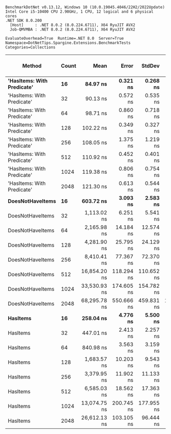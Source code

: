 ```

BenchmarkDotNet v0.13.12, Windows 10 (10.0.19045.4046/22H2/2022Update)
Intel Core i5-10400 CPU 2.90GHz, 1 CPU, 12 logical and 6 physical cores
.NET SDK 8.0.200
  [Host]     : .NET 8.0.2 (8.0.224.6711), X64 RyuJIT AVX2
  Job-QMVMBA : .NET 8.0.2 (8.0.224.6711), X64 RyuJIT AVX2

EvaluateOverhead=True  Runtime=.NET 8.0  Server=True  
Namespace=DotNetTips.Spargine.Extensions.BenchmarkTests  Categories=Collections  

```
| Method                     | Count | Mean         | Error      | StdDev     | StdErr     | Min          | Q1           | Median       | Q3           | Max          | Op/s         | CI99.9% Margin | Iterations | Kurtosis | MValue | Skewness | Rank | LogicalGroup | Baseline | Gen0   | Code Size | Completed Work Items | Lock Contentions | Exceptions | Gen1   | Allocated |
|--------------------------- |------ |-------------:|-----------:|-----------:|-----------:|-------------:|-------------:|-------------:|-------------:|-------------:|-------------:|---------------:|-----------:|---------:|-------:|---------:|-----:|------------- |--------- |-------:|----------:|---------------------:|-----------------:|-----------:|-------:|----------:|
| **&#39;HasItems: With Predicate&#39;** | **16**    |     **84.97 ns** |   **0.321 ns** |   **0.268 ns** |   **0.074 ns** |     **84.29 ns** |     **84.87 ns** |     **85.03 ns** |     **85.11 ns** |     **85.40 ns** | **11,769,422.4** |      **0.3212 ns** |      **13.00** |    **3.699** |  **2.000** |  **-0.9390** |    **1** | *****            | **No**       | **0.0018** |     **450 B** |                    **-** |                **-** |          **-** |      **-** |     **168 B** |
| &#39;HasItems: With Predicate&#39; | 32    |     90.13 ns |   0.572 ns |   0.535 ns |   0.138 ns |     89.35 ns |     89.82 ns |     89.91 ns |     90.42 ns |     91.15 ns | 11,094,987.6 |      0.5723 ns |      15.00 |    2.021 |  2.000 |   0.6109 |    2 | *            | No       | 0.0019 |     450 B |                    - |                - |          - |      - |     184 B |
| &#39;HasItems: With Predicate&#39; | 64    |     98.71 ns |   0.860 ns |   0.718 ns |   0.199 ns |     97.88 ns |     98.14 ns |     98.55 ns |     99.09 ns |    100.09 ns | 10,131,067.1 |      0.8602 ns |      13.00 |    2.089 |  2.000 |   0.7103 |    3 | *            | No       | 0.0021 |     450 B |                    - |                - |          - |      - |     200 B |
| &#39;HasItems: With Predicate&#39; | 128   |    102.22 ns |   0.349 ns |   0.327 ns |   0.084 ns |    101.77 ns |    101.95 ns |    102.21 ns |    102.42 ns |    102.74 ns |  9,782,875.6 |      0.3493 ns |      15.00 |    1.585 |  2.000 |   0.0885 |    4 | *            | No       | 0.0023 |     450 B |                    - |                - |          - |      - |     216 B |
| &#39;HasItems: With Predicate&#39; | 256   |    108.05 ns |   1.375 ns |   1.219 ns |   0.326 ns |    106.71 ns |    107.23 ns |    107.68 ns |    108.08 ns |    110.63 ns |  9,254,937.0 |      1.3752 ns |      14.00 |    2.891 |  2.000 |   1.1282 |    5 | *            | No       | 0.0025 |     422 B |                    - |                - |          - |      - |     232 B |
| &#39;HasItems: With Predicate&#39; | 512   |    110.92 ns |   0.452 ns |   0.401 ns |   0.107 ns |    110.35 ns |    110.56 ns |    110.88 ns |    111.20 ns |    111.74 ns |  9,015,827.5 |      0.4518 ns |      14.00 |    2.048 |  2.000 |   0.2491 |    6 | *            | No       | 0.0026 |     422 B |                    - |                - |          - |      - |     248 B |
| &#39;HasItems: With Predicate&#39; | 1024  |    119.38 ns |   0.806 ns |   0.754 ns |   0.195 ns |    118.33 ns |    118.80 ns |    119.33 ns |    119.80 ns |    121.14 ns |  8,376,917.3 |      0.8060 ns |      15.00 |    2.605 |  2.000 |   0.7005 |    7 | *            | No       | 0.0029 |     422 B |                    - |                - |          - |      - |     264 B |
| &#39;HasItems: With Predicate&#39; | 2048  |    121.30 ns |   0.613 ns |   0.544 ns |   0.145 ns |    120.66 ns |    120.89 ns |    121.22 ns |    121.56 ns |    122.48 ns |  8,244,333.5 |      0.6134 ns |      14.00 |    2.325 |  2.000 |   0.6037 |    8 | *            | No       | 0.0029 |     422 B |                    - |                - |          - |      - |     280 B |
| **DoesNotHaveItems**           | **16**    |    **603.72 ns** |   **3.093 ns** |   **2.583 ns** |   **0.716 ns** |    **599.96 ns** |    **602.15 ns** |    **603.97 ns** |    **605.17 ns** |    **609.45 ns** |  **1,656,401.1** |      **3.0929 ns** |      **13.00** |    **2.680** |  **2.000** |   **0.3284** |   **11** | *****            | **No**       | **0.0124** |   **1,106 B** |                    **-** |                **-** |          **-** |      **-** |    **1200 B** |
| DoesNotHaveItems           | 32    |  1,113.02 ns |   6.251 ns |   5.541 ns |   1.481 ns |  1,106.05 ns |  1,108.57 ns |  1,111.92 ns |  1,116.87 ns |  1,125.40 ns |    898,455.7 |      6.2506 ns |      14.00 |    2.385 |  2.000 |   0.6806 |   13 | *            | No       | 0.0210 |   1,103 B |                    - |                - |          - |      - |    2016 B |
| DoesNotHaveItems           | 64    |  2,165.98 ns |  14.184 ns |  12.574 ns |   3.360 ns |  2,145.43 ns |  2,154.93 ns |  2,163.96 ns |  2,176.53 ns |  2,186.40 ns |    461,684.8 |     14.1839 ns |      14.00 |    1.595 |  2.000 |   0.1310 |   15 | *            | No       | 0.0381 |   1,103 B |                    - |                - |          - |      - |    3600 B |
| DoesNotHaveItems           | 128   |  4,281.90 ns |  25.795 ns |  24.129 ns |   6.230 ns |  4,231.64 ns |  4,270.87 ns |  4,278.34 ns |  4,297.22 ns |  4,323.41 ns |    233,540.9 |     25.7954 ns |      15.00 |    2.405 |  2.000 |  -0.1197 |   17 | *            | No       | 0.0687 |   1,103 B |                    - |                - |          - |      - |    6720 B |
| DoesNotHaveItems           | 256   |  8,410.41 ns |  77.367 ns |  72.370 ns |  18.686 ns |  8,297.70 ns |  8,340.42 ns |  8,420.95 ns |  8,457.40 ns |  8,534.37 ns |    118,900.3 |     77.3674 ns |      15.00 |    1.696 |  2.000 |   0.0047 |   19 | *            | No       | 0.1373 |   1,103 B |                    - |                - |          - |      - |   12912 B |
| DoesNotHaveItems           | 512   | 16,854.20 ns | 118.294 ns | 110.652 ns |  28.570 ns | 16,692.49 ns | 16,770.96 ns | 16,830.45 ns | 16,903.97 ns | 17,082.82 ns |     59,332.4 |    118.2938 ns |      15.00 |    2.223 |  2.000 |   0.4974 |   21 | *            | No       | 0.2747 |   1,106 B |                    - |                - |          - |      - |   25248 B |
| DoesNotHaveItems           | 1024  | 33,530.93 ns | 174.605 ns | 154.782 ns |  41.367 ns | 33,180.79 ns | 33,479.23 ns | 33,560.72 ns | 33,635.98 ns | 33,744.10 ns |     29,823.2 |    174.6046 ns |      14.00 |    2.706 |  2.000 |  -0.7973 |   23 | *            | No       | 0.4883 |   1,103 B |                    - |                - |          - |      - |   49872 B |
| DoesNotHaveItems           | 2048  | 68,295.78 ns | 550.666 ns | 459.831 ns | 127.534 ns | 67,633.26 ns | 67,903.96 ns | 68,334.23 ns | 68,495.86 ns | 69,237.05 ns |     14,642.2 |    550.6665 ns |      13.00 |    2.232 |  2.000 |   0.2200 |   24 | *            | No       | 0.9766 |   1,103 B |                    - |                - |          - | 0.1221 |   99072 B |
| **HasItems**                   | **16**    |    **258.04 ns** |   **4.776 ns** |   **5.500 ns** |   **1.230 ns** |    **252.55 ns** |    **253.99 ns** |    **255.46 ns** |    **262.18 ns** |    **270.39 ns** |  **3,875,319.8** |      **4.7757 ns** |      **20.00** |    **2.151** |  **2.000** |   **0.8127** |    **9** | *****            | **No**       | **0.0014** |     **229 B** |                    **-** |                **-** |          **-** |      **-** |     **168 B** |
| HasItems                   | 32    |    447.01 ns |   2.413 ns |   2.257 ns |   0.583 ns |    443.71 ns |    445.34 ns |    445.92 ns |    448.81 ns |    451.14 ns |  2,237,102.5 |      2.4134 ns |      15.00 |    1.714 |  2.000 |   0.4200 |   10 | *            | No       | 0.0019 |     229 B |                    - |                - |          - |      - |     184 B |
| HasItems                   | 64    |    840.98 ns |   3.563 ns |   3.159 ns |   0.844 ns |    837.31 ns |    838.68 ns |    840.37 ns |    842.18 ns |    848.26 ns |  1,189,087.4 |      3.5632 ns |      14.00 |    2.672 |  2.000 |   0.8618 |   12 | *            | No       | 0.0019 |     229 B |                    - |                - |          - |      - |     200 B |
| HasItems                   | 128   |  1,683.57 ns |  10.203 ns |   9.543 ns |   2.464 ns |  1,668.39 ns |  1,675.58 ns |  1,684.44 ns |  1,690.27 ns |  1,696.52 ns |    593,975.5 |     10.2025 ns |      15.00 |    1.458 |  2.000 |  -0.1001 |   14 | *            | No       | 0.0019 |     229 B |                    - |                - |          - |      - |     216 B |
| HasItems                   | 256   |  3,379.95 ns |  11.902 ns |  11.133 ns |   2.874 ns |  3,365.61 ns |  3,370.95 ns |  3,379.84 ns |  3,384.87 ns |  3,403.22 ns |    295,862.8 |     11.9017 ns |      15.00 |    2.244 |  2.000 |   0.4955 |   16 | *            | No       |      - |     229 B |                    - |                - |          - |      - |     232 B |
| HasItems                   | 512   |  6,585.03 ns |  18.562 ns |  17.363 ns |   4.483 ns |  6,554.59 ns |  6,570.49 ns |  6,589.55 ns |  6,597.17 ns |  6,607.83 ns |    151,859.6 |     18.5625 ns |      15.00 |    1.543 |  2.000 |  -0.1861 |   18 | *            | No       |      - |     229 B |                    - |                - |          - |      - |     248 B |
| HasItems                   | 1024  | 13,074.75 ns | 200.745 ns | 177.955 ns |  47.560 ns | 12,943.54 ns | 12,970.17 ns | 12,987.55 ns | 13,129.24 ns | 13,600.30 ns |     76,483.3 |    200.7447 ns |      14.00 |    5.573 |  2.000 |   1.7753 |   20 | *            | No       |      - |     229 B |                    - |                - |          - |      - |     264 B |
| HasItems                   | 2048  | 26,612.13 ns | 103.105 ns |  96.444 ns |  24.902 ns | 26,419.45 ns | 26,536.35 ns | 26,601.48 ns | 26,691.09 ns | 26,755.00 ns |     37,576.8 |    103.1046 ns |      15.00 |    1.897 |  2.000 |  -0.1807 |   22 | *            | No       |      - |     229 B |                    - |                - |          - |      - |     280 B |
